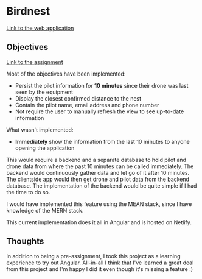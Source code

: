 # Birdnest

[Link to the web application](https://reaktor-birdnest-aapokrki.netlify.app/)

## Objectives

[Link to the assignment](https://assignments.reaktor.com/birdnest)

Most of the objectives have been implemented:

- Persist the pilot information for **10 minutes** since their drone was last seen by the equipment
- Display the closest confirmed distance to the nest
- Contain the pilot name, email address and phone number
- Not require the user to manually refresh the view to see up-to-date information

What wasn't implemented:

- **Immediately** show the information from the last 10 minutes to anyone opening the application

This would require a backend and a separate database to hold pilot and drone data from where the past 10 minutes can be called immediately. The backend would continuously gather data and let go of it after 10 minutes.
The clientside app would then get drone and pilot data from the backend database. The implementation of the backend would be quite simple if I had the time to do so.

I would have implemented this feature using the MEAN stack, since I have knowledge of the MERN stack.

This current implementation does it all in Angular and is hosted on Netlify.

## Thoughts

In addition to being a pre-assignment, I took this project as a learning experience to try out Angular. All-in-all I think that I've learned a great deal from this project and I'm happy I did it even though it's missing a feature :)
